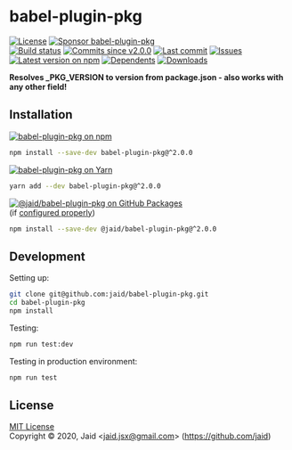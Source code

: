 # babel-plugin-pkg


<a href="https://raw.githubusercontent.com/jaid/babel-plugin-pkg/master/license.txt"><img src="https://img.shields.io/github/license/jaid/babel-plugin-pkg?style=flat-square" alt="License"/></a> <a href="https://github.com/sponsors/jaid"><img src="https://img.shields.io/badge/<3-Sponsor-FF45F1?style=flat-square" alt="Sponsor babel-plugin-pkg"/></a>  
<a href="https://actions-badge.atrox.dev/jaid/babel-plugin-pkg/goto"><img src="https://img.shields.io/endpoint.svg?style=flat-square&url=https%3A%2F%2Factions-badge.atrox.dev%2Fjaid%2Fbabel-plugin-pkg%2Fbadge" alt="Build status"/></a> <a href="https://github.com/jaid/babel-plugin-pkg/commits"><img src="https://img.shields.io/github/commits-since/jaid/babel-plugin-pkg/v2.0.0?style=flat-square&logo=github" alt="Commits since v2.0.0"/></a> <a href="https://github.com/jaid/babel-plugin-pkg/commits"><img src="https://img.shields.io/github/last-commit/jaid/babel-plugin-pkg?style=flat-square&logo=github" alt="Last commit"/></a> <a href="https://github.com/jaid/babel-plugin-pkg/issues"><img src="https://img.shields.io/github/issues/jaid/babel-plugin-pkg?style=flat-square&logo=github" alt="Issues"/></a>  
<a href="https://npmjs.com/package/babel-plugin-pkg"><img src="https://img.shields.io/npm/v/babel-plugin-pkg?style=flat-square&logo=npm&label=latest%20version" alt="Latest version on npm"/></a> <a href="https://github.com/jaid/babel-plugin-pkg/network/dependents"><img src="https://img.shields.io/librariesio/dependents/npm/babel-plugin-pkg?style=flat-square&logo=npm" alt="Dependents"/></a> <a href="https://npmjs.com/package/babel-plugin-pkg"><img src="https://img.shields.io/npm/dm/babel-plugin-pkg?style=flat-square&logo=npm" alt="Downloads"/></a>

**Resolves _PKG_VERSION to version from package.json - also works with any other field!**





## Installation

<a href="https://npmjs.com/package/babel-plugin-pkg"><img src="https://img.shields.io/badge/npm-babel--plugin--pkg-C23039?style=flat-square&logo=npm" alt="babel-plugin-pkg on npm"/></a>

```bash
npm install --save-dev babel-plugin-pkg@^2.0.0
```

<a href="https://yarnpkg.com/package/babel-plugin-pkg"><img src="https://img.shields.io/badge/Yarn-babel--plugin--pkg-2F8CB7?style=flat-square&logo=yarn&logoColor=white" alt="babel-plugin-pkg on Yarn"/></a>

```bash
yarn add --dev babel-plugin-pkg@^2.0.0
```

<a href="https://github.com/jaid/babel-plugin-pkg/packages"><img src="https://img.shields.io/badge/GitHub Packages-@jaid/babel--plugin--pkg-24282e?style=flat-square&logo=github" alt="@jaid/babel-plugin-pkg on GitHub Packages"/></a>  
(if [configured properly](https://help.github.com/en/github/managing-packages-with-github-packages/configuring-npm-for-use-with-github-packages))

```bash
npm install --save-dev @jaid/babel-plugin-pkg@^2.0.0
```





















## Development



Setting up:
```bash
git clone git@github.com:jaid/babel-plugin-pkg.git
cd babel-plugin-pkg
npm install
```
Testing:
```bash
npm run test:dev
```
Testing in production environment:
```bash
npm run test
```


## License
[MIT License](https://raw.githubusercontent.com/jaid/babel-plugin-pkg/master/license.txt)  
Copyright © 2020, Jaid \<jaid.jsx@gmail.com> (https://github.com/jaid)
